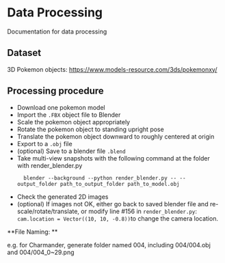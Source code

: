 # Data Processing
Documentation for data processing

## Dataset
3D Pokemon objects: https://www.models-resource.com/3ds/pokemonxy/

## Processing procedure
* Download one pokemon model
* Import the `.FBX` object file to Blender
* Scale the pokemon object appropriately
* Rotate the pokemon object to standing upright pose
* Translate the pokemon object downward to roughly centered at origin
* Export to a `.obj` file
* (optional) Save to a blender file `.blend`
* Take multi-view snapshots with the following command at the folder with render_blender.py
  ```
    blender --background --python render_blender.py -- --output_folder path_to_output_folder path_to_model.obj
  ```
* Check the generated 2D images
* (optional) If images not OK, either go back to saved blender file and re-scale/rotate/translate, or modify line #156 in `render_blender.py`: `cam.location = Vector((10, 10, -0.8))`to change the camera location.

 **File Naming: **

 e.g. for Charmander, generate folder named 004, including 004/004.obj and 004/004_0~29.png
